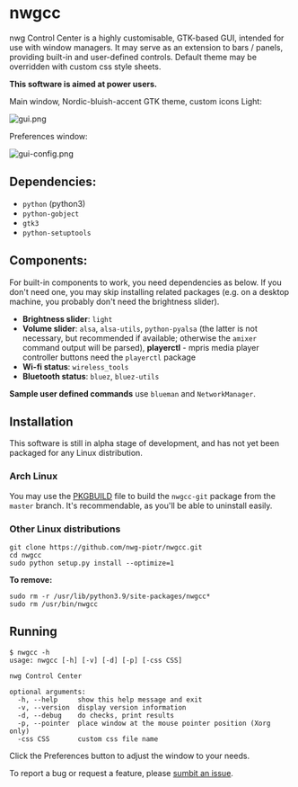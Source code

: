 # nwgcc
nwg Control Center is a highly customisable, GTK-based GUI, intended for use with window managers. 
It may serve as an extension to bars / panels, providing built-in and user-defined controls. 
Default theme may be overridden with custom css style sheets.

**This software is aimed at power users.**

Main window, Nordic-bluish-accent GTK theme, custom icons Light:

![gui.png](https://scrot.cloud/images/2020/12/02/2020-12-02_022723.png)

Preferences window:

![gui-config.png](https://scrot.cloud/images/2020/11/30/2020-11-30_224038.png)

## Dependencies: 
- `python` (python3)
- `python-gobject`
- `gtk3`
- `python-setuptools`

## Components:

For built-in components to work, you need dependencies as below. If you don't need one, you may skip installing
related packages (e.g. on a desktop machine, you probably don't need the brightness slider).

- **Brightness slider**: `light`
- **Volume slider**: `alsa`, `alsa-utils`, `python-pyalsa` (the latter is not necessary, but 
  recommended if available; otherwise the `amixer` command output will be parsed), **playerctl** - mpris media 
  player controller buttons need the `playerctl` package 
- **Wi-fi status**: `wireless_tools`
- **Bluetooth status**: `bluez`, `bluez-utils`

**Sample user defined commands** use `blueman` and `NetworkManager`.

## Installation

This software is still in alpha stage of development, and has not yet been packaged for any Linux distribution.

### Arch Linux 
You may use the [PKGBUILD](https://github.com/nwg-piotr/nwgcc/blob/master/PKGBUILD) file to build 
the `nwgcc-git` package from the `master` branch. It's recommendable, as you'll be able to uninstall easily. 

### Other Linux distributions

```text
git clone https://github.com/nwg-piotr/nwgcc.git
cd nwgcc
sudo python setup.py install --optimize=1
```

**To remove:**

```text
sudo rm -r /usr/lib/python3.9/site-packages/nwgcc*
sudo rm /usr/bin/nwgcc
```

## Running

```text
$ nwgcc -h
usage: nwgcc [-h] [-v] [-d] [-p] [-css CSS]

nwg Control Center

optional arguments:
  -h, --help     show this help message and exit
  -v, --version  display version information
  -d, --debug    do checks, print results
  -p, --pointer  place window at the mouse pointer position (Xorg only)
  -css CSS       custom css file name
```

Click the Preferences button to adjust the window to your needs.

To report a bug or request a feature, please [sumbit an issue](https://github.com/nwg-piotr/nwgcc/issues).
